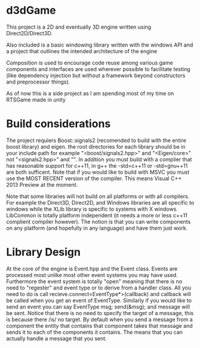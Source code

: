 d3dGame
=======

This project is a 2D and eventually 3D engine written using Direct2D/Direct3D.

Also included is a basic windowing library written with the windows API and a 
project that outlines the intended architecture of the engine

Composition is used to encourage code reuse among various game components and 
interfaces are used wherever possible to facilitate testing (like dependency 
injection but without a framework beyond constructors and preprocessor things).

As of now this is a side project as I am spending most of my time on RTSGame 
made in unity


Build considerations
====================

The project requiers Boost::signals2 (recomended to build with the entire boost 
library) and eigen. the root directories for each library should be in your 
include path for example "<boost/signals2.hpp>" and "<Eigen/core>" not 
"<signals2.hpp>" and "<core>". In addition you must build with a complier that has 
reasonable support for c++11, in g++ the -std=c++11 or -std=gnu++11 are both 
sufficent. Note that if you would like to build with MSVC you must use the MOST RECENT
version of the compiler. This means Visual C++ 2013 Preview at the moment. 

Note that some libraries will not build on all platforms or with all compilers. For
example the Direct3D, Direct2D, and Windows libraries are all specific to windows while
the XLib library is specific to systems with X windows. LibCommon is totally platform
independent (it needs a more or less c++11 complient compiler however). The notion is that
you can write components on any platform (and hopefully in any language) and have them just work.

Library Design
==============

At the core of the engine is Event.hpp and the Event class. Events are processed most unlike
most other event systems you may have used. Furthermore the event system is totally "open" meaning
that there is no need to "regester" and event type or to derive from a handler class. All you need to do
is call recieve.connect<EventType*>(callback) and callback will be called when you get an event
of EventType. Similarly if you would like to send an event you can say EventType msg; send(&msg);
and message will be sent.
Notice that there is no need to specify the target of a message, this is because there /is/ no target.
By default when you send a message from a component the entity that contains that component takes that
message and sends it to each of the components it contains. The means that you can actually handle a
message that you sent.
